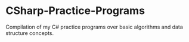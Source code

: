 # CSharp-Practice-Programs
Compilation of my C# practice programs over basic algorithms and data structure concepts. 
